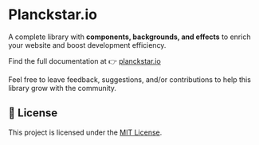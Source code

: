 # Planckstar.io

A complete library with **components, backgrounds, and effects** to enrich your website and boost development efficiency.  

Find the full documentation at 👉 [planckstar.io](https://www.planckstar.io)  

Feel free to leave feedback, suggestions, and/or contributions to help this library grow with the community.  

## 📜 License
This project is licensed under the [MIT License](./LICENSE).
